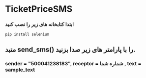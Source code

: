 # TicketPriceSMS
### ابتدا کتابخانه های زیر را نصب کنید 
``` pip install selenium ```

## متبد send_sms() را با پارامتر های زیر صدا بزنید.

### sender = "500041238183", receptor = شماره شما , text = sample_text





